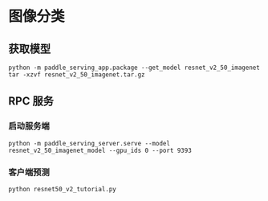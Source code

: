 # 图像分类

## 获取模型

```
python -m paddle_serving_app.package --get_model resnet_v2_50_imagenet
tar -xzvf resnet_v2_50_imagenet.tar.gz
```

## RPC 服务

### 启动服务端

```
python -m paddle_serving_server.serve --model resnet_v2_50_imagenet_model --gpu_ids 0 --port 9393
```

### 客户端预测

```
python resnet50_v2_tutorial.py
```
